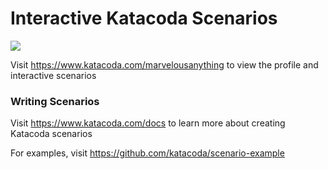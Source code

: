 # Interactive Katacoda Scenarios

[![](http://shields.katacoda.com/katacoda/marvelousanything/count.svg)](https://www.katacoda.com/marvelousanything "Get your profile on Katacoda.com")

Visit https://www.katacoda.com/marvelousanything to view the profile and interactive scenarios

### Writing Scenarios
Visit https://www.katacoda.com/docs to learn more about creating Katacoda scenarios

For examples, visit https://github.com/katacoda/scenario-example
